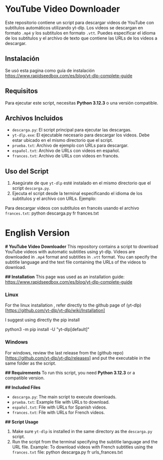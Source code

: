 # YouTube Video Downloader

Este repositorio contiene un script para descargar videos de YouTube con subtítulos automáticos utilizando yt-dlp. Los videos se descargan en formato `.mp4` y los subtitulos en formato `.vtt`.
Puedes especificar el idioma de los subtítulos y el archivo de texto que contiene las URLs de los videos a descargar.

## Instalación

Se usó esta pagina como guía de instalación https://www.rapidseedbox.com/es/blog/yt-dlp-complete-guide 

## Requisitos

Para ejecutar este script, necesitas **Python 3.12.3** o una versión compatible.

## Archivos Incluidos

- `descarga.py`: El script principal para ejecutar las descargas.
- `yt-dlp.exe`: El ejecutable necesario para descargar los videos. Debe estar ubicado en el mismo directorio que el script.
- `prueba.txt`: Archivo de ejemplo con URLs para descargar.
- `español.txt`: Archivo de URLs con videos en español.
- `frances.txt`: Archivo de URLs con videos en francés.

## Uso del Script

1. Asegúrate de que `yt-dlp` esté instalado en el mismo directorio que el script `descarga.py`.
2. Ejecuta el script desde la terminal especificando el idioma de los subtítulos y el archivo con URLs. Ejemplo:

Para descargar videos con subtítulos en francés usando el archivo `frances.txt`:
python descarga.py fr frances.txt

# English Version


**# YouTube Video Downloader**
This repository contains a script to download YouTube videos with automatic subtitles using yt-dlp. Videos are downloaded in `.mp4` format and subtitles in `.vtt` format.
You can specify the subtitle language and the text file containing the URLs of the videos to download.

**## Installation**
This page was used as an installation guide: https://www.rapidseedbox.com/es/blog/yt-dlp-complete-guide

### Linux
For the linux installation , refer directly to the github page of (yt-dlp)[https://github.com/yt-dlp/yt-dlp/wiki/Installation]

I suggest using directly the pip install

python3 -m pip install -U "yt-dlp[default]"

### Windows

For windows, review the last release from the (github repo)[https://github.com/yt-dlp/yt-dlp/releases] and put the executable in the same folder as the script. 

**## Requirements**
To run this script, you need **Python 3.12.3** or a compatible version.

**## Included Files**
- `descarga.py`: The main script to execute downloads.
- `prueba.txt`: Example file with URLs to download.
- `español.txt`: File with URLs for Spanish videos.
- `frances.txt`: File with URLs for French videos.

**## Script Usage**
1. Make sure `yt-dlp` is installed in the same directory as the `descarga.py` script.
2. Run the script from the terminal specifying the subtitle language and the URL file. Example:
To download videos with French subtitles using the `frances.txt` file:
python descarga.py fr urls_frances.txt